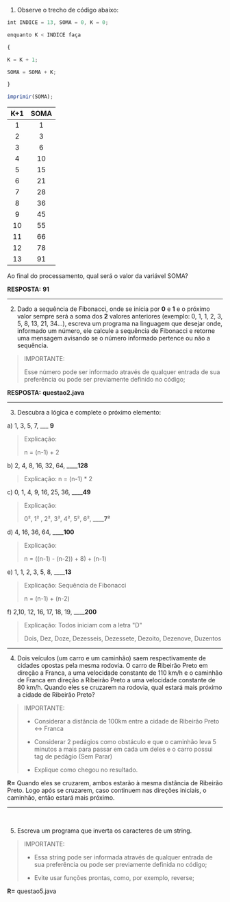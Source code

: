 1. Observe o trecho de código abaixo:

```javascript
int INDICE = 13, SOMA = 0, K = 0;

enquanto K < INDICE faça

{

K = K + 1;

SOMA = SOMA + K;

}

imprimir(SOMA);
```

K+1 | SOMA
:---:|:---:
1 | 1
2 | 3
3 | 6
4 | 10
5 | 15
6 | 21
7 | 28
8 | 36
9 | 45
10 | 55
11 | 66
12 | 78
13 | 91

Ao final do processamento, qual será o valor da variável SOMA?

**RESPOSTA:** **91**



---


2. Dado a sequência de Fibonacci, onde se inicia por **0** e **1** e o próximo valor sempre será a soma dos **2** valores anteriores (exemplo: 0, 1, 1, 2, 3, 5, 8, 13, 21, 34...), escreva um programa na linguagem que desejar onde, informado um número, ele calcule a sequência de Fibonacci e retorne uma mensagem avisando se o número informado pertence ou não a sequência.



>IMPORTANTE:
>
>Esse número pode ser informado através de qualquer entrada de sua preferência ou pode ser previamente definido no código;

**RESPOSTA:** **questao2.java**

---

3. Descubra a lógica e complete o próximo elemento:



 a) 1, 3, 5, 7, ___ **9**

> Explicação:
> 
>  n = (n-1) + 2

 b) 2, 4, 8, 16, 32, 64, ____**128**

> Explicação:
> n = (n-1) * 2

 c) 0, 1, 4, 9, 16, 25, 36, ____**49**

 > Explicação:
 > 
 > 0², 1² , 2², 3², 4², 5², 6², ____**7²**

 d) 4, 16, 36, 64, ____**100**

 > Explicação:
 > 
 > n = ((n-1) - (n-2)) + 8) + (n-1)

 e) 1, 1, 2, 3, 5, 8, ____**13**

 > Explicação: Sequência de Fibonacci
 > 
 > n = (n-1) + (n-2)

 f) 2,10, 12, 16, 17, 18, 19, ____**200**

 > Explicação: Todos iniciam com a letra "D"
 > 
 > Dois, Dez, Doze, Dezesseis, Dezessete, Dezoito, Dezenove, Duzentos

---

4. Dois veículos (um carro e um caminhão) saem respectivamente de cidades opostas pela mesma rodovia. O carro de Ribeirão Preto em direção a Franca, a uma velocidade constante de 110 km/h e o caminhão de Franca em direção a Ribeirão Preto a uma velocidade constante de 80 km/h. Quando eles se cruzarem na rodovia, qual estará mais próximo a cidade de Ribeirão Preto?

>IMPORTANTE:
>
>* Considerar a distância de 100km entre a cidade de Ribeirão Preto <-> Franca
>
>* Considerar 2 pedágios como obstáculo e que o caminhão leva 5 minutos a mais para passar em cada um deles e o carro possui tag de pedágio (Sem Parar)
>
>* Explique como chegou no resultado.

**R=** Quando eles se cruzarem, ambos estarão à mesma distância de Ribeirão Preto. Logo após se cruzarem, caso continuem nas direções iniciais, o caminhão, então estará mais próximo.


---
 

5) Escreva um programa que inverta os caracteres de um string.

>IMPORTANTE:
>
>* Essa string pode ser informada através de qualquer entrada de sua preferência ou pode ser previamente definida no código;
>
>* Evite usar funções prontas, como, por exemplo, reverse;

**R=** questao5.java
